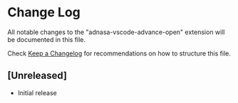# Change Log
All notable changes to the "adnasa-vscode-advance-open" extension will be documented in this file.

Check [Keep a Changelog](http://keepachangelog.com/) for recommendations on how to structure this file.

## [Unreleased]
- Initial release